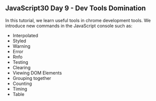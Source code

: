 ## JavaScript30 Day 9 - Dev Tools Domination

In this tutorial, we learn useful tools in chrome development tools. We introduce new commands in the JavaScript console such as:

* Interpolated
* Styled
* Warning
* Error
* Rnfo
* Testing
* Clearing
* Viewing DOM Elements
* Grouping together
* Counting
* Timing
* Table
